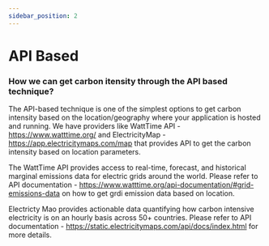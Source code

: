 ```yaml
---
sidebar_position: 2
---
```



# API Based


### How we can get carbon itensity through the API based technique?

 The API-based technique is one of the simplest options to get carbon intensity based on the location/geography where your application is hosted and running. We have providers like WattTime API - https://www.watttime.org/ and ElectricityMap - https://app.electricitymaps.com/map that provides API to get the
 carbon intensity based on location parameters.

The WattTime API provides access to real-time, forecast, and historical marginal emissions data for electric grids around the world. Please refer to API documentation - https://www.watttime.org/api-documentation/#grid-emissions-data on how to get grdi emission data based on location.

Electricty Mao provides actionable data quantifying how carbon intensive electricity is on an hourly basis across 50+ countries. Please refer to API documentation - https://static.electricitymaps.com/api/docs/index.html for more details.

